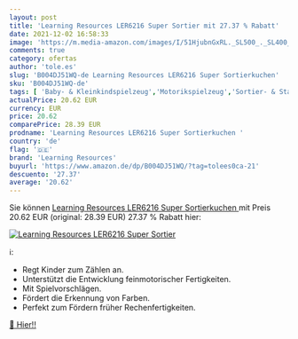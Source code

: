 ```yaml
---
layout: post
title: 'Learning Resources LER6216 Super Sortier mit 27.37 % Rabatt'
date: 2021-12-02 16:58:33
image: 'https://m.media-amazon.com/images/I/51HjubnGxRL._SL500_._SL400_.jpg'
comments: true
category: ofertas
author: 'tole.es'
slug: 'B004DJ51WQ-de Learning Resources LER6216 Super Sortierkuchen'
sku: 'B004DJ51WQ-de'
tags: [ 'Baby- & Kleinkindspielzeug','Motorikspielzeug','Sortier- & Stapelspielzeug','Spiele','Spielzeug','learning resources', ]
actualPrice: 20.62 EUR
currency: EUR
price: 20.62
comparePrice: 28.39 EUR
prodname: 'Learning Resources LER6216 Super Sortierkuchen '
country: 'de'
flag: '🇩🇪'
brand: 'Learning Resources'
buyurl: 'https://www.amazon.de/dp/B004DJ51WQ/?tag=tolees0ca-21'
descuento: '27.37'
average: '20.62'
---
```


Sie können [Learning Resources LER6216 Super Sortierkuchen ](https://www.amazon.de/dp/B004DJ51WQ/?tag=tolees0ca-21) mit Preis 20.62 EUR (original: 28.39 EUR) 27.37 % Rabatt hier:

[![Learning Resources LER6216 Super Sortier](https://m.media-amazon.com/images/I/51HjubnGxRL._SL500_._SL400_.jpg)](https://www.amazon.de/dp/B004DJ51WQ/?tag=tolees0ca-21)

ℹ️:

- Regt Kinder zum Zählen an.
- Unterstützt die Entwicklung feinmotorischer Fertigkeiten.
- Mit Spielvorschlägen.
- Fördert die Erkennung von Farben.
- Perfekt zum Fördern früher Rechenfertigkeiten.

[🛒 Hier!!](https://www.amazon.de/dp/B004DJ51WQ/?tag=tolees0ca-21)

